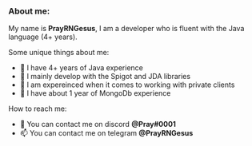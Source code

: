 ### About me: 

My name is **PrayRNGesus**, I am a developer who is fluent with the Java language (4+ years). 

Some unique things about me:
- 🔭 I have 4+ years of Java experience
- 🌱 I mainly develop with the Spigot and JDA libraries
- 👯 I am expereinced when it comes to working with private clients
- 🤔 I have about 1 year of MongoDb experience

How to reach me:
- 💬 You can contact me on discord **@Pray#0001**
- 📫 You can contact me on telegram **@PrayRNGesus**
